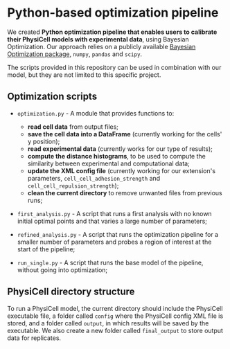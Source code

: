 # Python-based optimization pipeline

We created **Python optimization pipeline that enables users to calibrate their PhysiCell models with experimental data**, using Bayesian Optimization. Our approach relies on a publicly available [Bayesian Optimization package](https://github.com/fmfn/BayesianOptimization), `numpy`, `pandas` and `scipy`.

The scripts provided in this repository can be used in combination with our model, but they are not limited to this specific project.

## Optimization scripts

- `optimization.py` - A module that provides functions to:
  - **read cell data** from output files;
  - **save the cell data into a DataFrame** (currently working for the cells' y position);
  - **read experimental data** (currently works for our type of results);
  - **compute the distance histograms**, to be used to compute the similarity between experimental and computational data;
  - **update the XML config file** (currently working for our extension's parameters, `cell_cell_adhesion_strength` and `cell_cell_repulsion_strength`);
  - **clean the current directory** to remove unwanted files from previous runs;

- `first_analysis.py` - A script that runs a first analysis with no known initial optimal points and that varies a large number of parameters;
- `refined_analysis.py` - A script that runs the optimization pipeline for a smaller number of parameters and probes a region of interest at the start of the pipeline;
- `run_single.py` - A script that runs the base model of the pipeline, without going into optimization;


## PhysiCell directory structure

To run a PhysiCell model, the current directory should include the PhysiCell executable file, a folder called `config` where the PhysiCell config XML file is stored, and a folder called `output`, in which results will be saved by the executable. We also create a new folder called `final_output` to store output data for replicates.